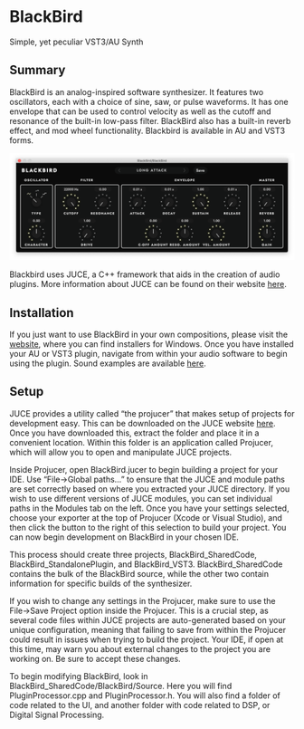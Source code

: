 # BlackBird

Simple, yet peculiar VST3/AU Synth

## Summary
BlackBird is an analog-inspired software synthesizer. It features two oscillators, each with a choice of sine, saw, or pulse waveforms. It has one envelope that can be used to control velocity as well as the cutoff and resonance of the built-in low-pass filter. BlackBird also has a built-in reverb effect, and mod wheel functionality. Blackbird is available in AU and VST3 forms. 

![Plugin window screenshot](https://raw.githubusercontent.com/khrykin/BlackBird/master/Promo/Screenshot.png) 

Blackbird uses JUCE, a C++ framework  that aids in the creation of audio  plugins. More information about JUCE can be found on their website [here](https://juce.com/). 

## Installation
If you just want to use BlackBird in your own compositions, please visit the [website](https://khrykin.github.io/BlackBird), where you can find installers for Windows. Once you have installed your AU or VST3 plugin, navigate from within your audio software to begin using the plugin. Sound examples are available [here](https://soundcloud.com/khrykin/sets/BlackBird).

## Setup
JUCE provides a utility called “the projucer” that makes setup of projects for development easy. This can be downloaded on the JUCE website [here](https://juce.com/get-juce/download). Once you have downloaded this, extract the folder and place it in a convenient location. Within this folder is an application called Projucer, which will allow you to open and manipulate JUCE projects.

Inside Projucer, open BlackBird.jucer to begin building a project for your IDE. Use “File->Global paths…” to ensure that the JUCE and module paths are set correctly based on where you extracted your JUCE directory. If you wish to use different versions of JUCE modules, you can set individual paths in the Modules tab on the left. Once you have your settings selected, choose your exporter at the top of Projucer (Xcode or Visual Studio), and then click the button to the right of this selection to build your project. You can now begin development on BlackBird in your chosen IDE.

This process should create three projects, BlackBird_SharedCode, BlackBird_StandalonePlugin, and BlackBird_VST3. BlackBird_SharedCode contains the bulk of the BlackBird source, while the other two contain information for specific builds of the synthesizer.

If you wish to change any settings in the Projucer, make sure to use the File->Save Project option inside the Projucer. This is a crucial step, as several code files within JUCE projects are auto-generated based on your unique configuration, meaning that failing to save from within the Projucer could result in issues when trying to build the project. Your IDE, if open at this time, may warn you about external changes to the project you are working on. Be sure to accept these changes.

To begin modifying BlackBird, look in BlackBird_SharedCode/BlackBird/Source. Here you will find PluginProcessor.cpp and PluginProcessor.h. You will also find a folder of code related to the UI, and another folder with code related to DSP, or Digital Signal Processing.
